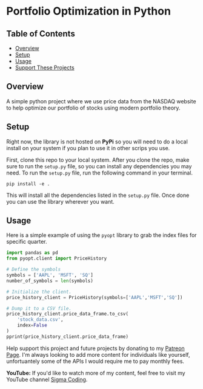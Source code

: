 # Portfolio Optimization in Python

## Table of Contents

- [Overview](#overview)
- [Setup](#setup)
- [Usage](#usage)
- [Support These Projects](#support-these-projects)

## Overview

A simple python project where we use price data from the NASDAQ website to help
optimize our portfolio of stocks using modern portfolio theory.

## Setup

Right now, the library is not hosted on **PyPi** so you will need to do a local
install on your system if you plan to use it in other scrips you use.

First, clone this repo to your local system. After you clone the repo, make sure
to run the `setup.py` file, so you can install any dependencies you may need. To
run the `setup.py` file, run the following command in your terminal.

```console
pip install -e .
```

This will install all the dependencies listed in the `setup.py` file. Once done
you can use the library wherever you want.

## Usage

Here is a simple example of using the `pyopt` library to grab the index
files for specific quarter.

```python
import pandas as pd
from pyopt.client import PriceHistory

# Define the symbols
symbols = ['AAPL', 'MSFT', 'SQ']
number_of_symbols = len(symbols)

# Initialize the client.
price_history_client = PriceHistory(symbols=['AAPL','MSFT','SQ'])

# Dump it to a CSV file.
price_history_client.price_data_frame.to_csv(
    'stock_data.csv',
    index=False
)
pprint(price_history_client.price_data_frame)
```

Help support this project and future projects by donating to my [Patreon Page](https://www.patreon.com/sigmacoding). I'm always looking to add more content for individuals like yourself, unfortuantely some of the APIs I would require me to pay monthly fees.

**YouTube:**
If you'd like to watch more of my content, feel free to visit my YouTube channel [Sigma Coding](https://www.youtube.com/c/SigmaCoding).
